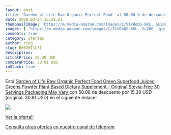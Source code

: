 ```yaml
---
layout: post
title: 'Garden of Life Raw Organic Perfect Food  al 50.08 % de descuento'
date: 2020-03-24 15:21:21
thumbnailImage: 'https://m.media-amazon.com/images/I/51YBoQS-BKL._SL200_.jpg'
images: [ 'https://m.media-amazon.com/images/I/51YBoQS-BKL._SL200_.jpg' ]
comments: true
category: ofertas
author: ring
slug: B002HI1LSI
description:
actualPrice: 15.38 USD
comparePrice: 30.81 USD
inStock: true
---
```


Está [Garden of Life Raw Organic Perfect Food Green Superfood Juiced Greens Powder  Plant Based Dietary Supplement - Original Stevia-Free  30 Servings  Packaging May Vary ](https://www.amazon.com/dp/B002HI1LSI/?tag=redken08-20) con 50.08 de descuento por 15.38 USD (original: 30.81 USD) en el siguiente enlace!

[![](https://m.media-amazon.com/images/I/51YBoQS-BKL._SL200_.jpg)](https://www.amazon.com/dp/B002HI1LSI/?tag=redken08-20)

[Ver la oferta!!](https://www.amazon.com/dp/B002HI1LSI/?tag=redken08-20)

[Consulta otras ofertas en nuestro canal de telegram](https://t.me/s/ofertas25)
